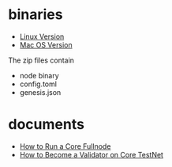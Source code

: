 # binaries


- [Linux Version](./testnet-v0.0.3/testnet_linux.tar.gz)
- [Mac OS Version](./testnet-v0.0.3/testnet_mac.tar.gz)

The zip files contain

- node binary
- config.toml
- genesis.json



# documents

- [How to Run a Core Fullnode](https://docs.coredao.org/developer/node-and-validator/how-to-run-a-core-fullnode)
- [How to Become a Validator on Core TestNet](https://docs.coredao.org/developer/node-and-validator/how-to-become-a-validator-on-core)

